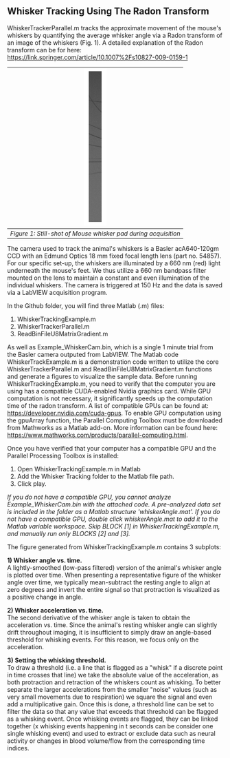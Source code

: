 
## Whisker Tracking Using The Radon Transform

WhiskerTrackerParallel.m tracks the approximate movement of the mouse's whiskers by quantifying the average whisker angle via a Radon transform of an image of the whiskers (Fig. 1). A detailed explanation of the Radon transform can be for here: https://link.springer.com/article/10.1007%2Fs10827-009-0159-1

| ![](WhiskerPad.png) |
|:--:|
| *Figure 1: Still-shot of Mouse whisker pad during acquisition* |

The camera used to track the animal's whiskers is a Basler acA640-120gm CCD with an Edmund Optics 18 mm fixed focal length lens (part no. 54857). For our specific set-up, the whiskers are illuminated by a 660 nm (red) light underneath the mouse's feet. We thus utilize a 660 nm bandpass filter mounted on the lens to maintain a constant and even illumination of the individual whiskers. The camera is triggered at 150 Hz and the data is saved via a LabVIEW acquisition program.

In the Github folder, you will find three Matlab (.m) files:
1) WhiskerTrackingExample.m
2) WhiskerTrackerParallel.m
3) ReadBinFileU8MatrixGradient.m

As well as Example_WhiskerCam.bin, which is a single 1 minute trial from the Basler camera outputed from LabVIEW. The Matlab code WhiskerTrackExample.m is a demonstration code written to utilize the core WhiskerTrackerParallel.m and ReadBinFileU8MatrixGradient.m functions and generate a figures to visualize the sample data. Before running WhiskerTrackingExample.m, you need to verify that the computer you are using has a compatible CUDA-enabled Nvidia graphics card. While GPU computation is not necessary, it significantly speeds up the computation time of the radon transform. A list of compatible GPUs can be found at: https://developer.nvidia.com/cuda-gpus. To enable GPU computation using the gpuArray function, the Parallel Computing Toolbox must be downloaded from Mathworks as a Matlab add-on. More information can be found here: https://www.mathworks.com/products/parallel-computing.html.

Once you have verified that your computer has a compatible GPU and the Parallel Processing Toolbox is installed:
1) Open WhiskerTrackingExample.m in Matlab
2) Add the Whisker Tracking folder to the Matlab file path.
3) Click play.

*If you do not have a compatible GPU, you cannot analyze Example_WhiskerCam.bin with the attached code. A pre-analyzed data set is included in the folder as a Matlab structure 'whiskerAngle.mat'. If you do not have a compatible GPU, double click whiskerAngle.mat to add it to the Matlab variable workspace. Skip BLOCK [1] in WhiskerTrackingExample.m, and manually run only BLOCKS [2] and [3].*

The figure generated from WhiskerTrackingExample.m contains 3 subplots:  

**1) Whisker angle vs. time.**    
A lightly-smoothed (low-pass filtered) version of the animal's whisker angle is plotted over time. When presenting a representative figure of the whisker angle over time, we typically mean-subtract the resting angle to align at zero degrees and invert the entire signal so that protraction is visualized as a positive change in angle.

**2) Whisker acceleration vs. time.**  
The second derivative of the whisker angle is taken to obtain the acceleration vs. time. Since the animal's resting whisker angle can slightly drift throughout imaging, it is insufficient to simply draw an angle-based threshold for whisking events. For this reason, we focus only on the acceleration.

**3) Setting the whisking threshold.**  
To draw a threshold (i.e. a line that is flagged as a "whisk" if a discrete point in time crosses that line) we take the absolute value of the acceleration, as both protraction and retraction of the whiskers count as whisking. To better separate the larger accelerations from the smaller "noise" values (such as very small movements due to respiration) we square the signal and even add a multiplicative gain. Once this is done, a threshold line can be set to filter the data so that any value that exceeds that threshold can be flagged as a whisking event. Once whisking events are flagged, they can be linked together (x whisking events happening in t seconds can be consider one single whisking event) and used to extract or exclude data such as neural activity or changes in blood volume/flow from the corresponding time indices.
